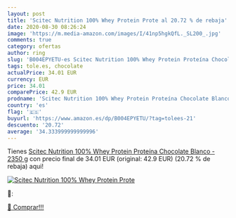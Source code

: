 ```yaml
---
layout: post
title: 'Scitec Nutrition 100% Whey Protein Prote al 20.72 % de rebaja'
date: 2020-08-30 08:26:24
image: 'https://m.media-amazon.com/images/I/41np5hgkQfL._SL200_.jpg'
comments: true
category: ofertas
author: ring
slug: 'B004EPYETU-es Scitec Nutrition 100% Whey Protein Proteína Chocolate...'
tags: tole.es, chocolate
actualPrice: 34.01 EUR
currency: EUR
price: 34.01
comparePrice: 42.9 EUR
prodname: 'Scitec Nutrition 100% Whey Protein Proteína Chocolate Blanco - 2350 g'
country: 'es'
flag: '🇪🇸'
buyurl: 'https://www.amazon.es/dp/B004EPYETU/?tag=tolees-21'
descuento: '20.72'
average: '34.333999999999996'
---
```


Tienes [Scitec Nutrition 100% Whey Protein Proteína Chocolate Blanco - 2350 g](https://www.amazon.es/dp/B004EPYETU/?tag=tolees-21) con precio final de  34.01 EUR (original: 42.9 EUR) (20.72 %  de rebaja) aqui!

[![Scitec Nutrition 100% Whey Protein Prote](https://m.media-amazon.com/images/I/41np5hgkQfL._SL200_.jpg)](https://www.amazon.es/dp/B004EPYETU/?tag=tolees-21)

🔎:


[🛒 Comprar!!!](https://www.amazon.es/dp/B004EPYETU/?tag=tolees-21)
